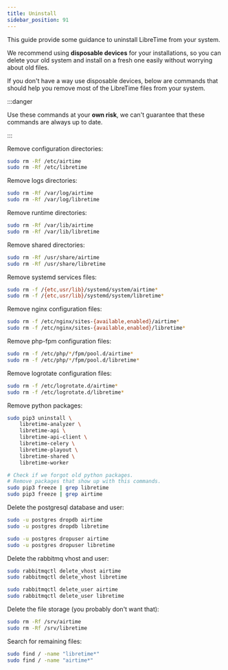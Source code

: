 ```yaml
---
title: Uninstall
sidebar_position: 91
---
```


This guide provide some guidance to uninstall LibreTime from your system.

We recommend using **disposable devices** for your installations, so you can delete your old system and install on a fresh one easily without worrying about old files.

If you don't have a way use disposable devices, below are commands that should help you remove most of the LibreTime files from your system.

:::danger

Use these commands at your **own risk**, we can't guarantee that these commands are always up to date.

:::

Remove configuration directories:

```bash
sudo rm -Rf /etc/airtime
sudo rm -Rf /etc/libretime
```

Remove logs directories:

```bash
sudo rm -Rf /var/log/airtime
sudo rm -Rf /var/log/libretime
```

Remove runtime directories:

```bash
sudo rm -Rf /var/lib/airtime
sudo rm -Rf /var/lib/libretime
```

Remove shared directories:

```bash
sudo rm -Rf /usr/share/airtime
sudo rm -Rf /usr/share/libretime
```

Remove systemd services files:

```bash
sudo rm -f /{etc,usr/lib}/systemd/system/airtime*
sudo rm -f /{etc,usr/lib}/systemd/system/libretime*
```

Remove nginx configuration files:

```bash
sudo rm -f /etc/nginx/sites-{available,enabled}/airtime*
sudo rm -f /etc/nginx/sites-{available,enabled}/libretime*
```

Remove php-fpm configuration files:

```bash
sudo rm -f /etc/php/*/fpm/pool.d/airtime*
sudo rm -f /etc/php/*/fpm/pool.d/libretime*
```

Remove logrotate configuration files:

```bash
sudo rm -f /etc/logrotate.d/airtime*
sudo rm -f /etc/logrotate.d/libretime*
```

Remove python packages:

```bash
sudo pip3 uninstall \
    libretime-analyzer \
    libretime-api \
    libretime-api-client \
    libretime-celery \
    libretime-playout \
    libretime-shared \
    libretime-worker

# Check if we forgot old python packages.
# Remove packages that show up with this commands.
sudo pip3 freeze | grep libretime
sudo pip3 freeze | grep airtime
```

Delete the postgresql database and user:

```bash
sudo -u postgres dropdb airtime
sudo -u postgres dropdb libretime

sudo -u postgres dropuser airtime
sudo -u postgres dropuser libretime
```

Delete the rabbitmq vhost and user:

```bash
sudo rabbitmqctl delete_vhost airtime
sudo rabbitmqctl delete_vhost libretime

sudo rabbitmqctl delete_user airtime
sudo rabbitmqctl delete_user libretime
```

Delete the file storage (you probably don't want that):

```bash
sudo rm -Rf /srv/airtime
sudo rm -Rf /srv/libretime
```

Search for remaining files:

```bash
sudo find / -name "libretime*"
sudo find / -name "airtime*"
```
